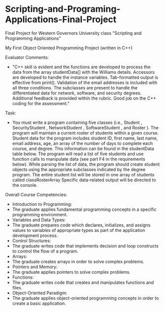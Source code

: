 # Scripting-and-Programing-Applications-Final-Project

Final Project for Western Governors University class "Scripting and Programming Applications"

My First Object Oriented Programming Project (written in C++)

Evaluator Comments:
 - "C++ skill is evident and the functions are developed to process the data from the array studentData[] with the Williams details. Accessors are developed to handle the instance variables. Tab-formatted output is effective from print(). Validation of the email addresses is included with all three conditions. The subclasses are present to handle the differentiated data for network, software, and security degrees. Additional feedback is provided within the rubric. Good job on the C++ coding for the assessment."

Task:
 - You must write a program containing five classes (i.e.,  Student , SecurityStudent , NetworkStudent , SoftwareStudent , and  Roster ). The program will maintain a current roster of students within a given course. Student data for the program includes student ID, first name, last name, email address, age, an array of the number of days to complete each course, and degree. This information can be found in the studentData table below. The program will read a list of five students and use function calls to manipulate data (see part F4 in the requirements below). While parsing the list of data, the program should create student objects using the appropriate subclasses indicated by the degree program. The entire student list will be stored in one array of students called  classRosterArray Specific data-related output will be directed to the console. 

Overall Course Competencies:
 - Introduction to Programming:
  - The graduate applies fundamental programming concepts in a specific programming environment.
 - Variables and Data Types:
  - The graduate prepares code which declares, initializes, and assigns values to variables of appropriate types as part of the application development process.
 - Control Structures:
  - The graduate writes code that implements decision and loop constructs to control the flow of a program.
 - Arrays:
  - The graduate creates arrays in order to solve complex problems.
 - Pointers and Memory:
  - The graduate applies pointers to solve complex problems.
 - Functions:
  - The graduate writes code that creates and manipulates functions and files.
 - Object-Oriented Paradigm:
  - The graduate applies object-oriented programming concepts in order to create a basic application.
